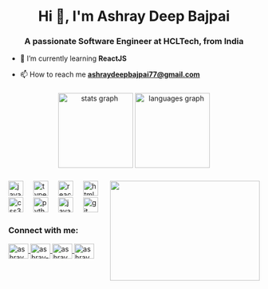 <h1 align="center">Hi 👋, I'm Ashray Deep Bajpai</h1>
<h3 align="center">A passionate Software Engineer at HCLTech, from India</h3>

- 🌱 I’m currently learning **ReactJS**

- 📫 How to reach me **ashraydeepbajpai77@gmail.com**

###
<div align="center">
  <img src="https://github-readme-stats.vercel.app/api?username=ashraydeep96&show_icons=true&locale=en" height="150" alt="stats graph"  />
  <img src="https://github-readme-stats.vercel.app/api/top-langs?username=ashraydeep96&show_icons=true&locale=en&layout=compact" height="150" alt="languages graph"  />
</div>

###

<img align="right" height="200" width="300" src="https://cdn.dribbble.com/users/1019864/screenshots/3079099/media/6926dbbe73b43f4ec5fe67c721489033.gif"  />

###

<div align="left">
  <img src="https://cdn.jsdelivr.net/gh/devicons/devicon/icons/javascript/javascript-original.svg" height="30" alt="javascript logo"  />
  <img width="12" />
  <img src="https://cdn.jsdelivr.net/gh/devicons/devicon/icons/typescript/typescript-original.svg" height="30" alt="typescript logo"  />
  <img width="12" />
  <img src="https://cdn.jsdelivr.net/gh/devicons/devicon/icons/react/react-original.svg" height="30" alt="react logo"  />
  <img width="12" />
  <img src="https://cdn.jsdelivr.net/gh/devicons/devicon/icons/html5/html5-original.svg" height="30" alt="html5 logo"  />
  <img width="12" />
  <img src="https://cdn.jsdelivr.net/gh/devicons/devicon/icons/css3/css3-original.svg" height="30" alt="css3 logo"  />
  <img width="12" />
  <img src="https://cdn.jsdelivr.net/gh/devicons/devicon/icons/python/python-original.svg" height="30" alt="python logo"  />
  <img width="12" />
  <img src="https://cdn.jsdelivr.net/gh/devicons/devicon/icons/java/java-original-wordmark.svg" height="30" alt="java logo" />
  <img width="12" />
  <img src="https://cdn.jsdelivr.net/gh/devicons/devicon/icons/git/git-plain-wordmark.svg" height="30" alt="git" />       
</div>


<h3 align="left">Connect with me:</h3>
<p align="left">
  <a href="https://twitter.com/ashray_dee34247" target="blank">
    <img align="center" src="https://raw.githubusercontent.com/rahuldkjain/github-profile-readme-generator/master/src/images/icons/Social/twitter.svg" alt="ashray_dee34247" height="30" width="40" />
  </a>
  <a href="https://linkedin.com/in/ashray-deep-bajpai" target="blank">
    <img align="center" src="https://raw.githubusercontent.com/rahuldkjain/github-profile-readme-generator/master/src/images/icons/Social/linked-in-alt.svg" alt="ashray-deep-bajpai" height="30" width="40" />
  </a>
  <a href="https://fb.com/ashraydeepbajpai96" target="blank">
    <img align="center" src="https://raw.githubusercontent.com/rahuldkjain/github-profile-readme-generator/master/src/images/icons/Social/facebook.svg" alt="ashraydeepbajpai96" height="30" width="40" />
  </a>
  <a href="https://instagram.com/ashraydeepbajpai237" target="blank">
    <img align="center" src="https://raw.githubusercontent.com/rahuldkjain/github-profile-readme-generator/master/src/images/icons/Social/instagram.svg" alt="ashraydeepbajpai237" height="30" width="40" />
  </a>
</p>
